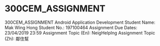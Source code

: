 # 300CEM_ASSIGNMENT
300CEM_ASSIGNMENT Android Application Development
Student Name: Mak Wing Hong
Student No.: 197100464
Assignment Due Dates: 23/04/2019 23:59
Assignment Topic (En): NeigHelpIng
Assignment Topic (Zh): 鄰住幫
